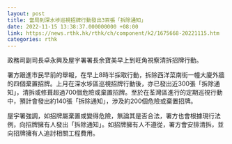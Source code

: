 ```yaml
---
layout: post
title: 當局到深水埗巡視招牌行動發出3百張「拆除通知」
date: 2022-11-15 13:38:37.000000000 +08:00
link: https://news.rthk.hk/rthk/ch/component/k2/1675668-20221115.htm
categories: rthk
---
```


政務司副司長卓永興及屋宇署署長余寶美早上到旺角視察清拆招牌行動。

署方跟進市民早前的舉報，在早上8時半採取行動，拆除西洋菜南街一幢大廈外牆的四個棄置招牌。上月在深水埗區巡視招牌行動後，亦已發出近300張「拆除通知」，清拆或修葺超過700個危險或棄置招牌。至於在荃灣區進行的定期巡視行動中，預計會發出約140張「拆除通知」，涉及約200個危險或棄置招牌。 

屋宇署強調，如招牌屬棄置或變得危險，無論其是否合法，署方也會根據現行法例，向招牌擁有人發出「拆除通知」。如招牌擁有人不遵從，署方會安排清拆，並向招牌擁有人追討相關工程費用。
